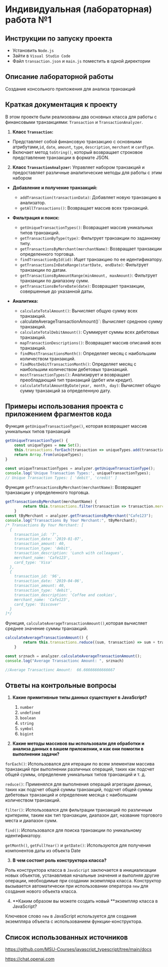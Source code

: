 # Индивидуальная (лабораторная) работа №1


## Инструкции по запуску проекта

- Установить `Node.js`
- Зайти в  `Visual Studio Code` 
- Файл `transaction.json` и `main.js` поместить в одной директории

## Описание лабораторной работы

Создание консольного приложения для анализа транзакций


## Краткая документация к проекту 

В этом проекте были реализованы два основных класса для работы с финансовыми транзакциями: `Transaction` и `TransactionAnalyzer`.
1. **Класс `Transaction`:**
- Представляет собой финансовую транзакцию с основными атрибутами,`id`, `date`, `amount`, `type`, `description`, `merchant` и `cardType`.
- Включает метод `toString()`, который возвращает строковое представление транзакции в формате JSON.

2. **Класс `TransactionAnalyzer`:**
Управляет набором транзакций и предоставляет различные аналитические методы для работы с этим набором

- **Добавление и получение транзакций:**

    - `addTransaction(transactionData)`: Добавляет новую транзакцию в анализатор.
    - `getAllTransactions()`: Возвращает массив всех транзакций.

- **Фильтрация и поиск:**

    - `getUniqueTransactionTypes()`: Возвращает массив уникальных типов транзакций.
    - `getTransactionByType(type)`: Фильтрует транзакции по заданному типу.
    - `getTransactionsByMerchant(merchantName)`: Возвращает транзакции определенного торговца.
    - `findTransactionById(id)`: Ищет транзакцию по ее идентификатору.
    - `getTransactionsInDateRange(startDate, endDate)`: Фильтрует транзакции по датам.
    - `getTransactionsByAmountRange(minAmount, maxAmount)`: Фильтрует транзакции по диапазону сумм.
    - `getTransactionsBeforeDate(date)`: Возвращает транзакции, совершенные до указанной даты.

- **Аналитика:**

    - `calculateTotalAmount()`: Вычисляет общую сумму всех транзакций.
    - `c`alculateAverageTransactionAmount()`: Вычисляет среднюю сумму транзакций.
    - `calculateTotalDebitAmount()`: Суммирует суммы всех дебетовых транзакций.
    - `mapTransactionDescriptions()`: Возвращает массив описаний всех транзакций.
    - `findMostTransactionsMonth()`: Определяет месяц с наибольшим количеством транзакций.
    - `findMostDebitTransactionMonth()`: Определяет месяц с наибольшим количеством дебетовых транзакций.
    - `mostTransactionTypes()`: Анализирует и возвращает преобладающий тип транзакций (дебет или кредит).
    - `calculateTotalAmountByDate(year, month, day)`: Вычисляет общую сумму транзакций за определенную дату.

## Примеры использования проекта с приложением фрагментов кода

Функция `getUniqueTransactionType()`, которая возвращает массив уникальных типов транзакций 

```js
getUniqueTransactionType() {
    const uniqueTypes = new Set();
    this.transactions.forEach(transaction => uniqueTypes.add(transaction.transaction_type));
    return Array.from(uniqueTypes);
}

const uniqueTransactionTypes = analyzer.getUniqueTransactionType();
console.log('Unique Transaction Types:', uniqueTransactionTypes); 
// Unique Transaction Types: [ 'debit', 'credit' ]
```
Функция `getTransactionsByMerchant(merchantName)`: Возвращает транзакции у определенного торговца.
```js
getTransactionsByMerchant(merchantName) {
        return this.transactions.filter(transaction => transaction.merchant_name === merchantName);
    }
const tByMerchant = analyzer.getTransactionsByMerchant("Cafe123");
console.log("Transactions By Your Merchant:", tByMerchant);
/* Transactions By Your Merchant: [
  {
    transaction_id: '7',
    transaction_date: '2019-01-07',
    transaction_amount: 40,
    transaction_type: 'debit',
    transaction_description: 'Lunch with colleagues',
    merchant_name: 'Cafe123',
    card_type: 'Visa'
  },
  {
    transaction_id: '96',
    transaction_date: '2019-04-06',
    transaction_amount: 40,
    transaction_type: 'debit',
    transaction_description: 'Coffee and cookies',
    merchant_name: 'Cafe123',
    card_type: 'Discover'
  }
]*/
```
Функция, `calculateAverageTransactionAmount()`,которая вычисляет среднее значение суммы транзакций.

```js
calculateAverageTransactionAmount() {
        return this.transactions.reduce((sum, transaction) => sum + transaction.transaction_amount, 0) / this.transactions.length;
    }

const srznach = analyzer.calculateAverageTransactionAmount();
console.log("Average Transactionc Amount: ", srznach)

//Average Transactionc Amount:  66.66666666666667
```

## Ответы на контрольные вопросы

1. **Какие примитивные типы данных существуют в JavaScript?**
    1. `number`
    2. `undefined`
    3. `boolean`
    4. `string`
    5. `symbol`
    6. `bigint`

2. **Какие методы массивов вы использовали для обработки и анализа данных в вашем приложении, и как они помогли в выполнении задачи?**

`forEach()`: Использовался для итерации по всем элементам массива транзакций при выполнении различных операций, таких как подсчет общей суммы, определение уникальных типов транзакций и т. д.

`reduce()`: Применялся для выполнения операций агрегации данных, таких как подсчет общей суммы транзакций, подсчет общей суммы дебетовых транзакций и определение месяца с наибольшим количеством транзакций.

`filter()`: Использовался для фильтрации транзакций по различным критериям, таким как тип транзакции, диапазон дат, название торгового места и диапазон сумм.

`find()`: Использовался для поиска транзакции по уникальному идентификатору.

`getMonth()`, `getFullYear()` и `getDate()`: Используются для получения компонентов даты из объекта Date

3. **В чем состоит роль конструктора класса?**

Роль конструктора класса в `JavaScript` заключается в инициализации новых объектов, устанавливая начальные значения и выполняя другие операции, необходимые при создании экземпляра класса. Конструктор вызывается автоматически при использовании оператора `new` для создания нового объекта класса.

4. **Каким образом вы можете создать новый **экземпляр класса в JavaScript?

Ключевое слово `new` в JavaScript используется для создания экземпляра объекта с использованием функции-конструктора.
## Список использованных источников

https://github.com/MSU-Courses/javascript_typescript/tree/main/docs

https://chat.openai.com

